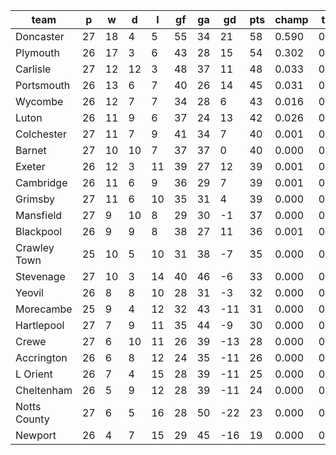 |     team     | p  | w  | d  | l  | gf | ga | gd  | pts | champ | top2  | top3  | top4  |  5-7  | bot4  | bot3  | bot2  |
|--------------|----|----|----|----|----|----|-----|-----|-------|-------|-------|-------|-------|-------|-------|-------|
| Doncaster    | 27 | 18 |  4 |  5 | 55 | 34 |  21 |  58 | 0.590 | 0.843 | 0.937 | 0.974 | 0.025 | 0.000 | 0.000 | 0.000|
| Plymouth     | 26 | 17 |  3 |  6 | 43 | 28 |  15 |  54 | 0.302 | 0.679 | 0.842 | 0.924 | 0.071 | 0.000 | 0.000 | 0.000|
| Carlisle     | 27 | 12 | 12 |  3 | 48 | 37 |  11 |  48 | 0.033 | 0.136 | 0.326 | 0.518 | 0.356 | 0.000 | 0.000 | 0.000|
| Portsmouth   | 26 | 13 |  6 |  7 | 40 | 26 |  14 |  45 | 0.031 | 0.128 | 0.304 | 0.484 | 0.370 | 0.000 | 0.000 | 0.000|
| Wycombe      | 26 | 12 |  7 |  7 | 34 | 28 |   6 |  43 | 0.016 | 0.066 | 0.180 | 0.322 | 0.424 | 0.000 | 0.000 | 0.000|
| Luton        | 26 | 11 |  9 |  6 | 37 | 24 |  13 |  42 | 0.026 | 0.119 | 0.291 | 0.477 | 0.376 | 0.000 | 0.000 | 0.000|
| Colchester   | 27 | 11 |  7 |  9 | 41 | 34 |   7 |  40 | 0.001 | 0.003 | 0.016 | 0.040 | 0.216 | 0.001 | 0.000 | 0.000|
| Barnet       | 27 | 10 | 10 |  7 | 37 | 37 |   0 |  40 | 0.000 | 0.000 | 0.003 | 0.012 | 0.098 | 0.004 | 0.001 | 0.000|
| Exeter       | 26 | 12 |  3 | 11 | 39 | 27 |  12 |  39 | 0.001 | 0.011 | 0.045 | 0.106 | 0.315 | 0.000 | 0.000 | 0.000|
| Cambridge    | 26 | 11 |  6 |  9 | 36 | 29 |   7 |  39 | 0.001 | 0.006 | 0.023 | 0.055 | 0.231 | 0.001 | 0.000 | 0.000|
| Grimsby      | 27 | 11 |  6 | 10 | 35 | 31 |   4 |  39 | 0.000 | 0.001 | 0.004 | 0.012 | 0.101 | 0.004 | 0.001 | 0.000|
| Mansfield    | 27 |  9 | 10 |  8 | 29 | 30 |  -1 |  37 | 0.000 | 0.000 | 0.001 | 0.004 | 0.046 | 0.010 | 0.003 | 0.001|
| Blackpool    | 26 |  9 |  9 |  8 | 38 | 27 |  11 |  36 | 0.001 | 0.007 | 0.025 | 0.064 | 0.278 | 0.000 | 0.000 | 0.000|
| Crawley Town | 25 | 10 |  5 | 10 | 31 | 38 |  -7 |  35 | 0.000 | 0.000 | 0.002 | 0.005 | 0.048 | 0.017 | 0.007 | 0.002|
| Stevenage    | 27 | 10 |  3 | 14 | 40 | 46 |  -6 |  33 | 0.000 | 0.000 | 0.000 | 0.001 | 0.015 | 0.041 | 0.017 | 0.006|
| Yeovil       | 26 |  8 |  8 | 10 | 28 | 31 |  -3 |  32 | 0.000 | 0.000 | 0.000 | 0.002 | 0.023 | 0.032 | 0.014 | 0.005|
| Morecambe    | 25 |  9 |  4 | 12 | 32 | 43 | -11 |  31 | 0.000 | 0.000 | 0.000 | 0.000 | 0.007 | 0.102 | 0.051 | 0.020|
| Hartlepool   | 27 |  7 |  9 | 11 | 35 | 44 |  -9 |  30 | 0.000 | 0.000 | 0.000 | 0.000 | 0.001 | 0.299 | 0.179 | 0.085|
| Crewe        | 27 |  6 | 10 | 11 | 26 | 39 | -13 |  28 | 0.000 | 0.000 | 0.000 | 0.000 | 0.000 | 0.349 | 0.212 | 0.104|
| Accrington   | 26 |  6 |  8 | 12 | 24 | 35 | -11 |  26 | 0.000 | 0.000 | 0.000 | 0.000 | 0.001 | 0.289 | 0.172 | 0.085|
| L Orient     | 26 |  7 |  4 | 15 | 28 | 39 | -11 |  25 | 0.000 | 0.000 | 0.000 | 0.000 | 0.000 | 0.558 | 0.399 | 0.235|
| Cheltenham   | 26 |  5 |  9 | 12 | 28 | 39 | -11 |  24 | 0.000 | 0.000 | 0.000 | 0.000 | 0.000 | 0.587 | 0.432 | 0.255|
| Notts County | 27 |  6 |  5 | 16 | 28 | 50 | -22 |  23 | 0.000 | 0.000 | 0.000 | 0.000 | 0.000 | 0.860 | 0.759 | 0.599|
| Newport      | 26 |  4 |  7 | 15 | 29 | 45 | -16 |  19 | 0.000 | 0.000 | 0.000 | 0.000 | 0.000 | 0.847 | 0.753 | 0.606|
